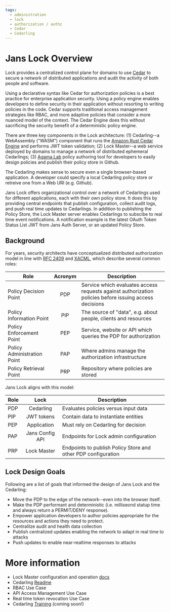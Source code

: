 ```yaml
---
tags:
  - administration
  - lock
  - authorization / authz
  - Cedar
  - Cedarling
---
```


# Jans Lock Overview

Lock provides a centralized control plane for domains to use [Cedar](https://www.cedarpolicy.com/en)
to secure a network of distributed applications and audit the activity of both people and software. 

Using a declarative syntax like Cedar for authorization policies is a best practice for enterprise
application security. Using a policy engine enables developers to define security in their 
application without resorting to writing policies in the code. Cedar supports traditional access management strategies like RBAC, and more adaptive policies that consider a more nuanced model 
of the context. The Cedar Engine does this without sacrificing the security benefit of a 
deterministic policy engine.

There are three key components in the Lock architecture: (1) Cedarling--a WebAssembly ("WASM") 
component that runs the [Amazon Rust Cedar Engine](https://github.com/cedar-policy/cedar) and
performs JWT token validation; (2) Lock Master--a web service deployed by domains to manage a 
network of distributed ephemeral Cedarlings; (3) [Agama Lab](https://cloud.gluu.org/agama-lab)
policy authoring tool for developers to easily design policies and publish their policy store
in Github.

The Cedarling makes sense to secure even a single browser-based application. A developer could 
specify a local Cedarling policy store or retreive one from a Web URI (e.g. Github).

Jans Lock offers organizational control over a network of Cedarlings used for different
applications, each with their own policy store. It does this by providing central endpoints that
publish configuration, collect audit logs, and push real time updates to Cedarlings. In addition to
publishing the Policy Store, the Lock Master server enables Cedarlings to subscibe to real time 
event notifications. A notification example is the latest OAuth Token Status List JWT from Jans 
Auth Server, or an updated Policy Store.

## Background

For years, security architects have conceptualized distributed authorization model in line with
[RFC 2409](https://datatracker.ietf.org/doc/html/rfc2904#section-4.4)
and [XACML](https://docs.oasis-open.org/xacml/3.0/xacml-3.0-core-spec-cos01-en.html),
which describe several common roles:

| Role	| Acronym | Description |
| ----- | :--: | ----------- |
| Policy Decision Point	| PDP |  Service which evaluates access requests against authorization policies before issuing access decisions |
| Policy Information Point	| PIP | The source of "data", e.g. about people, clients and resources |
| Policy Enforcement Point	| PEP | Service, website or API which queries the PDP for authorization |
| Policy Administration Point	| PAP |  Where admins manage the authorization infrastructure |
| Policy Retrieval Point	| PRP | Repository where policies are stored |

Jans Lock aligns with this model:

| Role	| Lock | Description |
| ----- | :--: | ----------- |
| PDP	| Cedarling	| Evaluates policies versus input data |
| PIP	| JWT tokens | Contain data to instantiate entities |
| PEP	| Application | Must rely on Cedarling for decision |
| PAP	| Jans Config API | Endpoints for Lock admin configuration |
| PRP	| Lock Master | Endpoints to publish Policy Store and other PDP configuration |

## Lock Design Goals

Following are a list of goals that informed the design of Jans Lock and the Cedarling:

* Move the PDP to the edge of the network--even into the browser itself.
* Make the PDP performant and deterministic (i.e. milliseond statup time and always return a 
  PERMIT/DENY response).
* Empower application developers to author policies appropriate for the resources and actions 
they need to protect.
* Centralilze audit and health data collection
* Publish centralized updates enabling the network to adapt in real time to attacks
* Push updates to enable near-realtime responses to attacks

# More information

* Lock Master configuration and operation [docs](./lock-master.md) 
* Cedarling [Readme](.)
* RBAC Use Case
* API Access Management Use Case
* Real time token revocation Use Case
* Cedarling [Training](.) (coming soon!)
